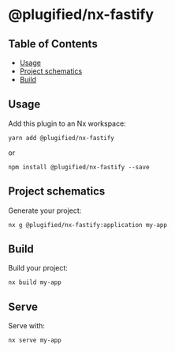 # @plugified/nx-fastify

## Table of Contents

- [Usage](#usage)
- [Project schematics](#project-schematics)
- [Build](#build)

## Usage

Add this plugin to an Nx workspace:

```
yarn add @plugified/nx-fastify
```

or

```
npm install @plugified/nx-fastify --save
```

## Project schematics

Generate your project:

```
nx g @plugified/nx-fastify:application my-app
```

## Build

Build your project:

```
nx build my-app
```

## Serve

Serve with:

```
nx serve my-app
```
